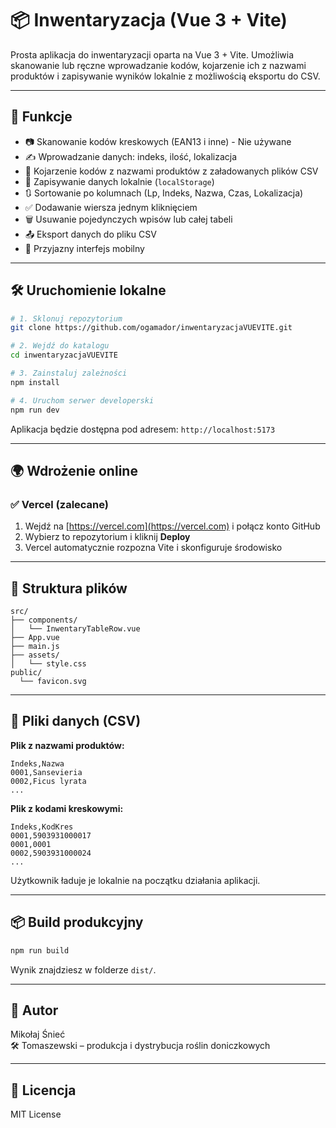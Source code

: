 # 📦 Inwentaryzacja (Vue 3 + Vite)

Prosta aplikacja do inwentaryzacji oparta na Vue 3 + Vite. Umożliwia skanowanie lub ręczne wprowadzanie kodów, kojarzenie ich z nazwami produktów i zapisywanie wyników lokalnie z możliwością eksportu do CSV.

---

## 🚀 Funkcje

- 📷 Skanowanie kodów kreskowych (EAN13 i inne) - Nie używane
- ✍️ Wprowadzanie danych: indeks, ilość, lokalizacja
- 🧠 Kojarzenie kodów z nazwami produktów z załadowanych plików CSV
- 💾 Zapisywanie danych lokalnie (`localStorage`)
- 🔃 Sortowanie po kolumnach (Lp, Indeks, Nazwa, Czas, Lokalizacja)
- ✅ Dodawanie wiersza jednym kliknięciem
- 🗑 Usuwanie pojedynczych wpisów lub całej tabeli
- 📤 Eksport danych do pliku CSV
- 📱 Przyjazny interfejs mobilny

---

## 🛠️ Uruchomienie lokalne

```bash
# 1. Sklonuj repozytorium
git clone https://github.com/ogamador/inwentaryzacjaVUEVITE.git

# 2. Wejdź do katalogu
cd inwentaryzacjaVUEVITE

# 3. Zainstaluj zależności
npm install

# 4. Uruchom serwer developerski
npm run dev
```

Aplikacja będzie dostępna pod adresem: `http://localhost:5173`

---

## 🌍 Wdrożenie online

### ✅ Vercel (zalecane)
1. Wejdź na [https://vercel.com](https://vercel.com) i połącz konto GitHub
2. Wybierz to repozytorium i kliknij **Deploy**
3. Vercel automatycznie rozpozna Vite i skonfiguruje środowisko

---

## 📂 Struktura plików

```
src/
├── components/
│   └── InwentaryTableRow.vue
├── App.vue
├── main.js
├── assets/
│   └── style.css
public/
  └── favicon.svg
```

---

## 📄 Pliki danych (CSV)

**Plik z nazwami produktów:**
```
Indeks,Nazwa
0001,Sansevieria
0002,Ficus lyrata
...
```

**Plik z kodami kreskowymi:**
```
Indeks,KodKres
0001,5903931000017
0001,0001
0002,5903931000024
...
```

Użytkownik ładuje je lokalnie na początku działania aplikacji.

---

## 📦 Build produkcyjny

```bash
npm run build
```
Wynik znajdziesz w folderze `dist/`.

---

## 👤 Autor

Mikołaj Śnieć  
🛠 Tomaszewski – produkcja i dystrybucja roślin doniczkowych

---

## 📝 Licencja
MIT License
